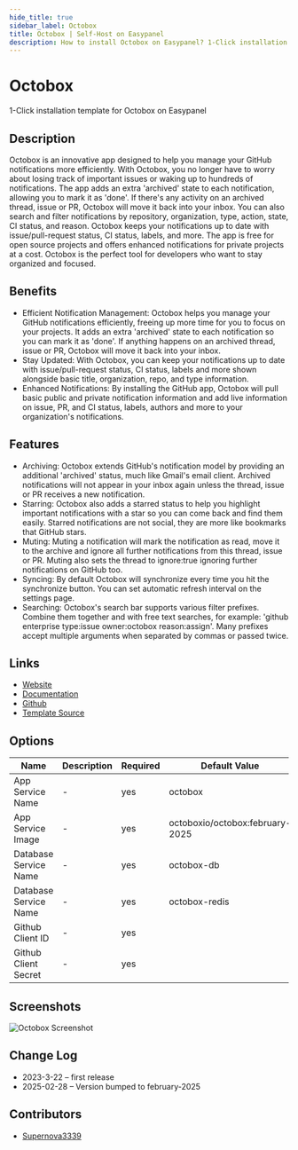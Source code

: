 ```yaml
---
hide_title: true
sidebar_label: Octobox
title: Octobox | Self-Host on Easypanel
description: How to install Octobox on Easypanel? 1-Click installation template for Octobox on Easypanel
---
```


<!-- generated -->

# Octobox

1-Click installation template for Octobox on Easypanel

## Description

Octobox is an innovative app designed to help you manage your GitHub notifications more efficiently. With Octobox, you no longer have to worry about losing track of important issues or waking up to hundreds of notifications. The app adds an extra &#39;archived&#39; state to each notification, allowing you to mark it as &#39;done&#39;. If there&#39;s any activity on an archived thread, issue or PR, Octobox will move it back into your inbox. You can also search and filter notifications by repository, organization, type, action, state, CI status, and reason. Octobox keeps your notifications up to date with issue/pull-request status, CI status, labels, and more. The app is free for open source projects and offers enhanced notifications for private projects at a cost. Octobox is the perfect tool for developers who want to stay organized and focused.

## Benefits

- Efficient Notification Management: Octobox helps you manage your GitHub notifications efficiently, freeing up more time for you to focus on your projects. It adds an extra 'archived' state to each notification so you can mark it as 'done'. If anything happens on an archived thread, issue or PR, Octobox will move it back into your inbox.
- Stay Updated: With Octobox, you can keep your notifications up to date with issue/pull-request status, CI status, labels and more shown alongside basic title, organization, repo, and type information.
- Enhanced Notifications: By installing the GitHub app, Octobox will pull basic public and private notification information and add live information on issue, PR, and CI status, labels, authors and more to your organization's notifications.

## Features

- Archiving: Octobox extends GitHub's notification model by providing an additional 'archived' status, much like Gmail's email client. Archived notifications will not appear in your inbox again unless the thread, issue or PR receives a new notification.
- Starring: Octobox also adds a starred status to help you highlight important notifications with a star so you can come back and find them easily. Starred notifications are not social, they are more like bookmarks that GitHub stars.
- Muting: Muting a notification will mark the notification as read, move it to the archive and ignore all further notifications from this thread, issue or PR. Muting also sets the thread to ignore:true ignoring further notifications on GitHub too.
- Syncing: By default Octobox will synchronize every time you hit the synchronize button. You can set automatic refresh interval on the settings page.
- Searching: Octobox's search bar supports various filter prefixes. Combine them together and with free text searches, for example: 'github enterprise type:issue owner:octobox reason:assign'. Many prefixes accept multiple arguments when separated by commas or passed twice.

## Links

- [Website](https://octobox.io)
- [Documentation](https://octobox.io/documentation)
- [Github](https://github.com/octobox/octobox)
- [Template Source](https://github.com/easypanel-io/templates/tree/main/templates/octobox)

## Options

Name | Description | Required | Default Value
-|-|-|-
App Service Name | - | yes | octobox
App Service Image | - | yes | octoboxio/octobox:february-2025
Database Service Name | - | yes | octobox-db
Database Service Name | - | yes | octobox-redis
Github Client ID | - | yes | 
Github Client Secret | - | yes | 

## Screenshots

![Octobox Screenshot](./assets/screenshot.png)

## Change Log

- 2023-3-22 – first release
- 2025-02-28 – Version bumped to february-2025

## Contributors

- [Supernova3339](https://github.com/Supernova3339)
